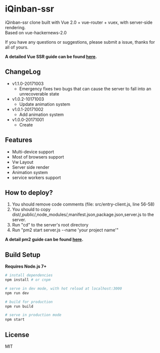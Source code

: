 # iQinban-ssr

iQinban-ssr clone built with Vue 2.0 + vue-router + vuex, with server-side rendering.<br>
Based on vue-hackernews-2.0<br>

If you have any questions or suggestions, please submit a issue, thanks for all of yours.<br>

**A detailed Vue SSR guide can be found [here](https://ssr.vuejs.org).**

## ChangeLog
- v1.1.0-20171003
  - Emergency fixes two bugs that can cause the server to fall into an unrecoverable state
- v1.0.2-10171003
  - Update animation system
- v1.0.1-20171002
  - Add animation system
- v1.0.0-20171001
  - Create

## Features
- Multi-device support
- Most of browsers support
- Vw Layout
- Server side render
- Animation system
- service workers support

## How to deploy?
1. You should remove code comments (file: src/entry-client.js, line 56-58)
1. You should to copy dist/,public/,node_modules/,manifest.json,package.json,server.js to the server.<br>
2. Run "cd" to the server's root directory
3. Run "pm2 start server.js --name 'your project name'"

**A detail pm2 guide can be found [here](http://pm2.keymetrics.io/docs/usage/quick-start/).**

## Build Setup

**Requires Node.js 7+**

``` bash
# install dependencies
npm install # or cnpm

# serve in dev mode, with hot reload at localhost:3000
npm run dev

# build for production
npm run build

# serve in production mode
npm start
```

## License

MIT
